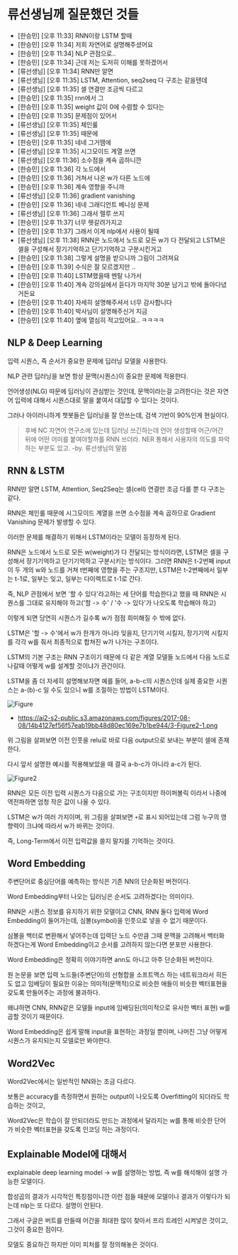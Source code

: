# 류선생님께 질문했던 것들
- [한승민] [오후 11:33] RNN이랑 LSTM 할때
- [한승민] [오후 11:34] 저희 자연어로 설명해주셨어요
- [한승민] [오후 11:34] NLP 관점으로..
- [한승민] [오후 11:34] 근데 저는 도저히 이해를 못하겠어서
- [류선생님] [오후 11:34] RNN만 알면
- [류선생님] [오후 11:35] LSTM, Attention, seq2seq 다 구조는 같을텐데
- [류선생님] [오후 11:35] 셀 연결만 조금씩 다르고
- [한승민] [오후 11:35] rnn에서 그
- [한승민] [오후 11:35] weight 값이 0에 수렴할 수 있다는
- [한승민] [오후 11:35] 문제점이 있어서
- [류선생님] [오후 11:35] 체인룰
- [류선생님] [오후 11:35] 때문에
- [한승민] [오후 11:35] 네네 그거땜에
- [류선생님] [오후 11:35] 시그모이드 계열 쓰면
- [류선생님] [오후 11:36] 소수점을 계속 곱하니깐
- [한승민] [오후 11:36] 각 노드에서
- [한승민] [오후 11:36] 거쳐서 나온 w가 다른 노드에
- [한승민] [오후 11:36] 계속 영향을 주니까
- [류선생님] [오후 11:36] gradient vanishing
- [한승민] [오후 11:36] 네네 그래디언트 베니싱 문제
- [류선생님] [오후 11:36] 그래서 렐루 쓰지
- [한승민] [오후 11:37] 너무 헷갈려가지고
- [한승민] [오후 11:37] 그래서 이게 nlp에서 사용이 될때
- [류선생님] [오후 11:38] RNN은 노드에서 노드로 모든 w가 다 전달되고 LSTM은 셀을 구성해서 장기기억하고 단기기억하고 구분시킨거고
- [한승민] [오후 11:38] 그렇게 설명을 받으니까 그림이 그려져요
- [한승민] [오후 11:39] 수식은 잘 모르겠지만 ..
- [한승민] [오후 11:40] LSTM했을때 멘탈 나가서
- [한승민] [오후 11:40] 계속 강의실에서 듣다가 마지막 30분 남기고 밖에 돌아다녔거든요
- [한승민] [오후 11:40] 자세히 설명해주셔서 너무 감사합니다
- [한승민] [오후 11:40] 박사님이 설명해주신거 지금
- [한승민] [오후 11:40] 옆에 열심히 적고있어요.. ㅋㅋㅋㅋ

## NLP & Deep Learning
입력 시퀀스, 즉 순서가 중요한 문제에 딥러닝 모델을 사용한다.

NLP 관련 딥러닝을 보면 항상 문맥(시퀀스)이 중요한 문제에 적용한다.

언어생성(NLG) 따문에 딥러닝이 관심받는 것인데, 문맥이라는걸 고려한다는 것은 자연어 입력에 대해서 시퀀스대로 말을 붙여서 대답할 수 있다는 것이다.

그러나 아이러니하게 챗봇들은 딥러닝을 잘 안쓰는데, 검색 기반이 90%인게 현실이다.

> 후배 NC 자연어 연구소에 있는데 딥러닝 쓰긴하는데 언어 생성할때 어근/어간 뒤에 어떤 어미를 붙여야할까를 RNN 쓰더라.
  NER 통해서 사용자의 의도를 파악하는 부분도 있고. -by. 류선생님의 말씀


## RNN & LSTM
RNN만 알면 LSTM, Attention, Seq2Seq는 셀(cell) 연결만 조금 다를 뿐 다 구조는 같다.


RNN은 체인룰 때문에 시그모이드 계열을 쓰면 소수점을 계속 곱하므로 Gradient Vanishing 문제가 발생할 수 있다.

이러한 문제를 해결하기 위해서 LSTM이라는 모델이 등장하게 된다.


RNN은 노드에서 노드로 모든 w(weight)가 다 전달되는 방식이라면, LSTM은 셀을 구성해서 장기기억하고 단기기억하고 구분시키는 방식이다.
그러면 RNN은 t-2번째 input이 두 개의 w와 노드를 거쳐 t번째에 영향을 주는 구조지만, LSTM은 t-2번째에서 일부는 t-1로, 일부는 잊고, 일부는 다이렉트로 t-1로 간다.

즉, NLP 관점에서 보면 '할 수 있다'라고하는 세 단어를 학습한다고 했을 때 RNN은 시퀀스를 그대로 유지해야 하고('할 -> 수' / '수 -> 있다'가 나오도록 학습해야 하고)

이렇게 되면 당연히 시퀀스가 길수록 w가 점점 희미해질 수 밖에 없다.

LSTM은 '할 -> 수'에서 w가 한개가 아니라 잊을지, 단기기억 시킬지, 장기기억 시킬지를 각각 w를 줘서 최종적으로 합쳐진 w가 나가는 구조이다.

LSTM의 기본 구조는 RNN 구조이기 때문에 다 같은 계열 모델들 노드에서 다음 노드로 나갈때 어떻게 w를 설계할 것이냐가 관건이다.


LSTM을 좀 더 자세히 설명해보자면 예를 들어, a-b-c의 시퀀스인데 실제 중요한 시퀀스는 a-(b)-c 일 수도 있으니 w를 조절하는 방법이 LSTM이다.

![Figure](https://ai2-s2-public.s3.amazonaws.com/figures/2017-08-08/14b4127ef56f57eab19bb48d80ec169e7b1be944/3-Figure2-1.png)
- https://ai2-s2-public.s3.amazonaws.com/figures/2017-08-08/14b4127ef56f57eab19bb48d80ec169e7b1be944/3-Figure2-1.png

위 그림을 살펴보면 이전 인풋을 relu로 바로 다음 output으로 보내는 부분이 셀에 존재한다.

다시 앞서 설명한 예시를 적용해보았을 때 결국 a-b-c가 아니라 a-c가 된다.

![Figure2](http://i.imgur.com/jKodJ1u.png)

RNN은 모든 이전 입력 시퀀스가 다음으로 가는 구조이지만 하이퍼볼릭 이라서 나중에 역전파하면 엄청 작은 값이 나올 수 있다.

LSTM은 w가 여러 가지이며, 위 그림을 살펴보면 `+`로 표시 되어있는데 그럼 누구의 영향력이 크냐에 따라서 w가 바뀌는 것이다.

즉, Long-Term에서 이전 입력값을 쓸지 말지를 기억하는 것이다.


## Word Embedding
주변단어로 중심단어를 예측하는 방식은 기존 NN의 단순화된 버전이다.

Word Embedding부터 나오는 딥러닝은 순서도 고려하겠다는 의미이다.

RNN은 시퀀스 정보를 유지하기 위한 모델이고 CNN, RNN 둘다 입력에 Word Embedding이 들어가는데, 심볼(symbol)을 인풋으로 넣을 수 없기 때문이다.

심볼을 백터로 변환해서 넣어주는데 입력단 노드 수만큼 그때 문맥을 고려해서 백터화 하겠다는게 Word Embedding이고 순서를 고려하지 않는다면 분포만 사용한다.

Word Embedding은 정확히 이야기하면 ann도 아니고 아주 단순화된 버전이다.

원 논문을 보면 입력 노드들(주변단어)의 선형합을 소프트맥스 하는 네트워크라서 히든도 없고 임베딩이 필요한 이유는 의미적(문맥적)으로 비슷한 애들이 비슷한 벡터표현을 갖도록 만들어주는 과정에 불과하다.

왜냐하면 CNN, RNN같은 모델들 input에 임배딩된(의미적으로 유사한 벡터 표현) w를 곱할 것이기 때문이다.

Word Embedding은 쉽게 말해 input을 표현하는 과정일 뿐이며, 나머진 그냥 어떻게 시퀀스가 유지되는지 모델로만 봐야한다.


## Word2Vec
Word2Vec에서는 일반적인 NN와는 조금 다르다.

보통은 accuracy를 측정하면서 원하는 output이 나오도록 Overfitting이 되더라도 학습하는 것이고,

Word2Vec은 학습이 잘 안되더라도 만드는 과정에서 달라지는 w를 통해 비슷한 단어가 비슷한 벡터표현을 갖도록 인코딩 하는 과정이다.

## Explainable Model에 대해서
explainable deep learning model -> w를 설명하는 방법, 즉 w를 해석해야 설명 가능한 모델이다.

합성곱의 결과가 시각적인 특징점이니깐 이런 점들 때문에 모델이나 결과가 이렇다가 되는데 nlp는 또 다르다. 설명이 안된다.

그래서 구글은 버트를 만들때 어간을 최대한 많이 찾아서 프리 트레인 시켜넣은 것이고, 그것이 중요한 점이다.

모델도 중요하긴 하지만 이미 피처를 잘 정의해놓은 것이다.
